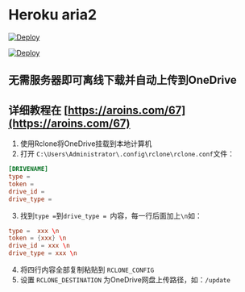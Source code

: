 # Heroku aria2

[![Deploy](https://render.com/images/deploy-to-render-button.svg)](https://render.com/deploy)

[![Deploy](https://www.herokucdn.com/deploy/button.svg)](https://heroku.com/deploy)

## 无需服务器即可离线下载并自动上传到OneDrive
## 详细教程在 [https://aroins.com/67](https://aroins.com/67)

1. 使用Rclone将OneDrive挂载到本地计算机
2. 打开 `C:\Users\Administrator\.config\rclone\rclone.conf`文件：

```conf
[DRIVENAME]
type = 
token = 
drive_id = 
drive_type = 

```

3. 找到`type =`到`drive_type = `内容，每一行后面加上`\n`如：
```conf
type =  xxx \n
token = {xxx} \n
drive_id = xxx \n
drive_type = xxx \n
```
4. 将四行内容全部复制粘贴到 `RCLONE_CONFIG`
6. 设置 `RCLONE_DESTINATION` 为OneDrive网盘上传路径，如：`/update`
